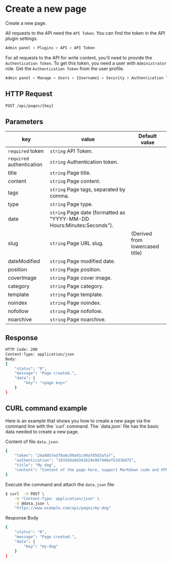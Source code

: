 # Create a new page
<!-- position: 4 -->

Create a new page.

All requests to the API need the `API Token`. You can find the token in the API plugin settings.

```bash
Admin panel > Plugins > API > API Token
```

For all requests to the API for write content, you'll need to provide the `Authentication Token`. To get this token, you need a user with `Administrator` role. Get the `Authentication Token` from the user profile.

```bash
Admin panel > Manage > Users > {Username} > Security > Authentication Token
```

<h2 id="request">HTTP Request</h2>

```bash
POST /api/pages/{key}
```

<h2 id="parameters">Parameters</h2>

| key | value | Default value |
|-----|-------|---------------|
| `required` token | `string` API Token. | |
| `required` authentication | `string` Authentication token. | |
| title | `string` Page title. | |
| content | `string` Page content. | |
| tags | `string` Page tags, separated by comma. | |
| type | `string` Page type. | |
| date | `string` Page date (formatted as "YYYY-MM-DD Hours:Minutes:Seconds"). | |
| slug | `string` Page URL slug. | (Derived from lowercased title) |
| dateModified | `string` Page modified date. | |
| position | `string` Page position. | |
| coverImage | `string` Page cover image. | |
| category | `string` Page category. | |
| template | `string` Page template. | |
| noindex | `string` Page noindex. | |
| nofollow | `string` Page nofollow. | |
| noarchive | `string` Page noarchive. | |

<h2 id="response">Response</h2>

```bash
HTTP Code: 200
Content-Type: application/json
Body:
{
	"status": "0",
	"message": "Page created.",
	"data": {
		"key": "<page key>"
	}
}
```

<h2 id="curl-example">CURL command example</h2>
Here is an example that shows you how to create a new page via the command line with the `curl` command. The `data.json` file has the basic data needed to create a new page.

Content of file `data.json`:

```bash
{
	"token": "24a8857ed78a8c89a91c99afd503afa7",
	"authentication": "193569a9d341624e967486efb3d36d75",
	"title": "My dog",
	"content": "Content of the page here, support Markdown code and HTML code."
}
```

Execute the command and attach the `data.json` file:

```bash
$ curl  -X POST \
	-H "Content-Type: application/json" \
	-d @data.json \
	"https://www.example.com/api/pages/my-dog"
```

Response Body

```bash
{
	"status": "0",
	"message": "Page created.",
	"data": {
		"key": "my-dog"
	}
}
```

